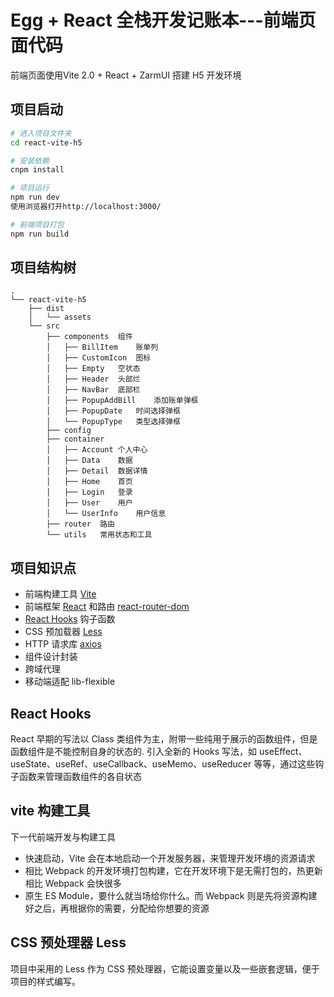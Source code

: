# Egg + React 全栈开发记账本---前端页面代码

前端页面使用Vite 2.0 + React + ZarmUI 搭建 H5 开发环境


## 项目启动

```bash
# 进入项目文件夹
cd react-vite-h5

# 安装依赖
cnpm install

# 项目运行
npm run dev
使用浏览器打开http://localhost:3000/

# 前端项目打包
npm run build
```
## 项目结构树
```
.
└── react-vite-h5
    ├── dist
    │   └── assets
    └── src
        ├── components  组件
        │   ├── BillItem	账单列
        │   ├── CustomIcon	图标
        │   ├── Empty	空状态
        │   ├── Header	头部烂
        │   ├── NavBar	底部栏
        │   ├── PopupAddBill	添加账单弹框
        │   ├── PopupDate	时间选择弹框
        │   └── PopupType	类型选择弹框
        ├── config
        ├── container
        │   ├── Account	个人中心
        │   ├── Data	数据
        │   ├── Detail	数据详情
        │   ├── Home	首页
        │   ├── Login	登录
        │   ├── User	用户
        │   └── UserInfo	用户信息
        ├── router	路由
        └── utils	常用状态和工具
```
## 项目知识点
- 前端构建工具 [Vite](https://cn.vitejs.dev/)
- 前端框架 [React](https://react.docschina.org/) 和路由 [react-router-dom](https://www.npmjs.com/package/react-router-dom)
- [React Hooks](https://react.docschina.org/docs/hooks-intro.html) 钩子函数
- CSS 预加载器 [Less](https://less.bootcss.com/)
- HTTP 请求库 [axios](http://www.axios-js.com/)
- 组件设计封装
- 跨域代理
- 移动端适配 lib-flexible

## React Hooks
React 早期的写法以 Class 类组件为主，附带一些纯用于展示的函数组件，但是函数组件是不能控制自身的状态的. 
引入全新的 Hooks 写法，如 useEffect、useState、useRef、useCallback、useMemo、useReducer 等等，通过这些钩子函数来管理函数组件的各自状态

## vite 构建工具
下一代前端开发与构建工具
- 快速启动，Vite 会在本地启动一个开发服务器，来管理开发环境的资源请求
- 相比 Webpack 的开发环境打包构建，它在开发环境下是无需打包的，热更新相比 Webpack 会快很多
- 原生 ES Module，要什么就当场给你什么。而 Webpack 则是先将资源构建好之后，再根据你的需要，分配给你想要的资源

## CSS 预处理器 Less
项目中采用的 Less 作为 CSS 预处理器，它能设置变量以及一些嵌套逻辑，便于项目的样式编写。

